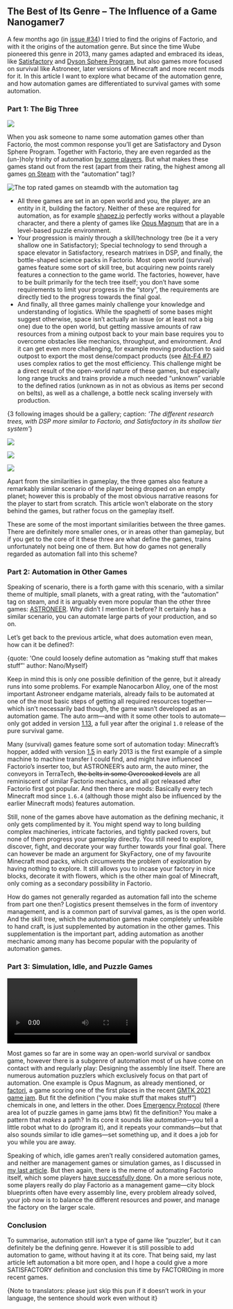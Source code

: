## The Best of Its Genre – The Influence of a Game <author>Nanogamer7</author>

A few months ago (in [issue #34](https://alt-f4.blog/ALTF4-34/)) I tried to find the origins of Factorio, and with it the origins of the automation genre. But since the time Wube pioneered this genre in 2013, many games adapted and embraced its ideas, like [Satisfactory](https://store.steampowered.com/app/526870/Satisfactory/) and [Dyson Sphere Program](https://store.steampowered.com/app/1366540/Dyson_Sphere_Program/), but also games more focused on survival like Astroneer, later versions of Minecraft and more recent mods for it. In this article I want to explore what became of the automation genre, and how automation games are differentiated to survival games with some automation.

### Part 1: The Big Three

![](media/spaghetti.png)

When you ask someone to name some automation games other than Factorio, the most common response you’ll get are Satisfactory and Dyson Sphere Program. Together with Factorio, they are even regarded as the (un-)holy trinity of automation [by some players](https://discord.com/channels/745990677606826005/747187151841788078/836702997357920308). But what makes these games stand out from the rest (apart from their rating, the highest among all games [on Steam](https://steamdb.info/tag/255534/) with the “automation” tag)?

![The top rated games on [steamdb](steamdb.info) with the automation tag](media/ratings.png)

- All three games are set in an open world and you, the player, are an entity in it, building the factory. Neither of these are required for automation, as for example [shapez.io](https://store.steampowered.com/app/1318690/shapezio/) perfectly works without a playable character, and there a plenty of games like [Opus Magnum](https://store.steampowered.com/app/558990/Opus_Magnum/) that are in a level-based puzzle environment.
- Your progression is mainly through a skill/technology tree (be it a very shallow one in Satisfactory); Special technology to send through a space elevator in Satisfactory, research matrixes in DSP, and finally, the bottle-shaped science packs in Factorio. Most open world (survival) games feature some sort of skill tree, but acquiring new points rarely features a connection to the game world. The factories, however, have to be built primarily for the tech tree itself; you don’t have some requirements to limit your progress in the “story”, the requirements are directly tied to the progress towards the final goal.
- And finally, all three games mainly challenge your knowledge and understanding of logistics. While the spaghetti of some bases might suggest otherwise, space isn’t actually an issue (or at least not a big one) due to the open world, but getting massive amounts of raw resources from a mining outpost back to your main base requires you to overcome obstacles like mechanics, throughput, and environment. And it can get even more challenging, for example moving production to said outpost to export the most dense/compact products (see [Alt-F4 #7](https://alt-f4.blog/ALTF4-7/#megabase-thinking-lonewolf)) uses complex ratios to get the most efficiency. This challenge might be a direct result of the open-world nature of these games, but especially long range trucks and trains provide a much needed “unknown” variable to the defined ratios (unknown as in not as obvious as items per second on belts), as well as a challenge, a bottle neck scaling inversely with production.

{3 following images should be a gallery;
caption: *'The different research trees, with DSP more similar to Factorio, and Satisfactory in its shallow tier system'*}

![](media/dsp-tree.png)

![](media/satisfactory-tree.png)

![](media/factorio-tree.png)

Apart from the similarities in gameplay, the three games also feature a remarkably similar scenario of the player being dropped on an empty planet; however this is probably of the most obvious narrative reasons for the player to start from scratch. This article won’t elaborate on the story behind the games, but rather focus on the gameplay itself.

These are some of the most important similarities between the three games. There are definitely more smaller ones, or in  areas other than gameplay, but if you get to the core of it these three are what define the games, trains unfortunately not being one of them. But how do games not generally regarded as automation fall into this scheme?

### Part 2: Automation in Other Games

Speaking of scenario, there is a forth game with this scenario, with a similar theme of multiple, small planets, with a great rating, with the “automation” tag on steam, and it is arguably even more popular than the other three games: [ASTRONEER](https://store.steampowered.com/app/361420/ASTRONEER/). Why didn’t I mention it before? It certainly has a similar scenario, you can automate large parts of your production, and so on.

Let’s get back to the previous article, what does automation even mean, how can it be defined?:

{quote: 'One could loosely define automation as “making stuff that makes stuff”' author: Nano/Myself}

Keep in mind this is only one possible definition of the genre, but it already runs into some problems. For example Nanocarbon Alloy, one of the most important Astroneer endgame materials, already fails to be automated at one of the most basic steps of getting all required resources together—which isn’t necessarily bad though, the game wasn’t developed as an automation game. The auto arm—and with it some other tools to automate—only got added in version [1.13](https://astroneer.fandom.com/wiki/Patch_1.13.121), a full year after the original `1.0` release of the pure survival game.

Many (survival) games feature some sort of automation today: Minecraft’s hopper, added with version [1.5](https://minecraft.fandom.com/wiki/Java_Edition_13w01a) in early 2013 is the first example of a simple machine to machine transfer I could find, and might have influenced Factorio’s inserter too, but ASTRONEER’s auto arm, the auto miner, the conveyors in TerraTech, ~~the belts in some Overcooked levels~~ are all reminiscent of similar Factorio mechanics, and all got released after Factorio first got popular. And then there are mods: Basically every tech Minecraft mod since `1.6.4` (although those might also be influenced by the earlier Minecraft mods) features automation.

Still, none of the games above have automation as the defining mechanic, it only gets complimented by it. You might spend way to long building complex machineries, intricate factories, and tightly packed rovers, but none of them progress your gameplay directly. You still need to explore, discover, fight, and decorate your way further towards your final goal. There can however be made an argument for SkyFactory, one of my favourite Minecraft mod packs, which circumvents the problem of exploration by having nothing to explore. It still allows you to incase your factory in nice blocks, decorate it with flowers, which is the other main goal of Minecraft, only coming as a secondary possibility in Factorio.

How do games not generally regarded as automation fall into the scheme from part one then? Logistics present themselves in the form of inventory management, and is a common part of survival games, as is the open world. And the skill tree, which the automation games make completely unfeasible to hand craft, is just supplemented by automation in the other games. This supplementation is the important part, adding automation as another mechanic among many has become popular with the popularity of automation games.

### Part 3: Simulation, Idle, and Puzzle Games

![](opus.mp4)

Most games so far are in some way an open-world survival or sandbox game, however there is a subgenre of automation most of us have come on contact with and regularly play: Designing the assembly line itself. There are numerous automation puzzlers which exclusively focus on that part of automation. One example is Opus Magnum, as already mentioned, or [factori](https://stargardengames.itch.io/factori), a game scoring one of the first places in the recent [GMTK 2021 game jam](https://itch.io/jam/gmtk-2021/results/top-marks). But fit the definition (“you make stuff that makes stuff”) chemicals in one, and letters in the other. Does [Emergency Protocol](https://haruzter.itch.io/emergency-protocol) (there area lot of puzzle games in game jams btw) fit the definition? You make a pattern that *makes* a path? In its core it sounds like automation—you tell a little robot what to do (program it), and it repeats your commands—but that also sounds similar to idle games—set something up, and it does a job for you while you are away.

Speaking of which, idle games aren’t really considered automation games, and neither are management games or simulation games, as I discussed in [my last article](https://alt-f4.blog/ALTF4-34/#automation-defined). But then again, there is the meme of automating Factorio itself, which some players [have successfully done](https://alt-f4.blog/ALTF4-39/#josefs-organically-self-expanding-factory-josef-drogiwan-cannobi). On a more serious note, some players really do play Factorio as a management game—city block blueprints often have every assembly line, every problem already solved, your job now is to balance the different resources and power, and manage the factory on the larger scale.

### Conclusion

To summarise, automation still isn’t a type of game like “puzzler’, but it can definitely be the defining genre. However it is still possible to add automation to game, without having it at its core. That being said, my last article left automation a bit more open, and I hope a could give a more SATISFACTORY definition and conclusion this time by FACTORIOing in more recent games.

{Note to translators: please just skip this pun if it doesn’t work in your language, the sentence should work even without it}
